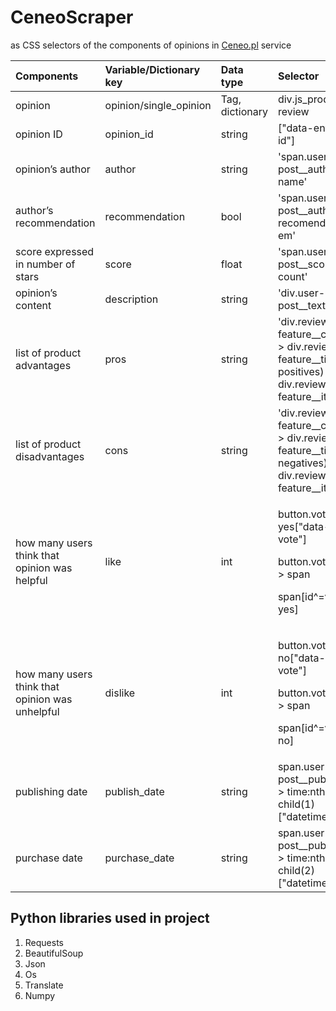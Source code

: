 # CeneoScraper

as CSS selectors of the components of opinions in [Ceneo.pl](https://www.ceneo.pl/)
service

|Components|Variable/Dictionary key|Data type|Selector|
| :- | :- | :- | :- |
|opinion|opinion/single\_opinion|Tag, dictionary|div.js\_product-review|
|opinion ID|opinion\_id|string|["data-entry-id"]|
|opinion’s author|author|string|'span.user-post__author-name'|
|author’s recommendation|recommendation|bool|'span.user-post__author-recomendation > em'|
|score expressed in number of stars|score|float|'span.user-post__score-count'|
|opinion’s content|description|string|'div.user-post__text'|
|list of product advantages|pros|string|'div.review-feature__col:has( > div.review-feature__title--positives) > div.review-feature__item'|
|list of product disadvantages|cons|string|'div.review-feature__col:has( > div.review-feature__title--negatives) > div.review-feature__item'|
|how many users think that opinion was helpful|like|int|<p>button.vote-yes["data-total-vote"]</p><p>button.vote-yes > span</p><p>span[id^=votes-yes]</p>|
|how many users think that opinion was unhelpful|dislike|int|<p>button.vote-no["data-total-vote"]</p><p>button.vote-no > span</p><p>span[id^=votes-no]</p>|
|publishing date|publish\_date|string|span.user-post\_\_published > time:nth-child(1) ["datetime"]|
|purchase date|purchase\_date|string|span.user-post\_\_published > time:nth-child(2) ["datetime"]|

## Python libraries used in project
1. Requests
2. BeautifulSoup
3. Json
4. Os
5. Translate
6. Numpy